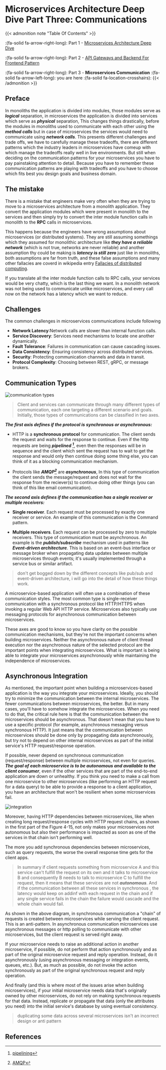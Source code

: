 # Microservices Architecture Deep Dive Part Three: Communications


<!--more-->

{{< admonition note "Table Of Contents" >}}

:(fa-solid fa-arrow-right-long): Part 1 - [Microservices Architecture Deep Dive](https://danish-mehmood.github.io/microservices-architecture-deep-dive-part-one/)

:(fa-solid fa-arrow-right-long): Part 2 - [API Gateways and Backend For Frontend Pattern](https://danish-mehmood.github.io/microservices-architecture-deep-dive-part-two--api-gateways-and-bff-pattern/)

:(fa-solid fa-arrow-right-long): Part 3 - **Microservices Communication** :(fa-solid fa-arrow-left-long): you are here :(fa-solid fa-location-crosshairs):
{{< /admonition >}}

## Preface

In monoliths the application is divided into modules, those modules serve as **_logical_** separation, in microservices the application is divided into services which serve as **_physical_** separation, This changes things drastically, before the modules in monoliths used to communicate with each other using the **_method calls_** but in case of microservices the services would need to communicate using **_network calls_**.
This presents different challenges and trade offs, we have to carefully manage these tradeoffs, there are different patterns which the industry leaders in microservices have comeup with which manage the tradeoffs really well in live environments. But still when deciding on the communication patterns for your microservices you have to pay painstaking attention to detail. Because you have to remember these communication patterns are playing with tradeoffs and you have to choose which fits best you design goals and business domain.

## The mistake

There is a mistake that engineers make very often when they are trying to move to a microservices architecture from a monolith application.
They convert the application modules which were present in monolith to the services and then simply try to convert the inter module function calls in monolith to the **RPC** calls in microservices.

This happens because the engineers have wrong assumptions about microservices (or distributed systems). They are still assuming somethings which they assumed for monolithic architecture like **_they have a reliable network_** (which is not true, networks are never reliable) and another assumption thy could be making is **_latency is still zero_** just like in monoliths, both assumptions are far from truth, and these false assumptions and many other fallacies are coverd in wikipedia entry [Fallacies of distributed computing](https://en.wikipedia.org/wiki/Fallacies_of_distributed_computing?useskin=vector).

If you translate all the inter module function calls to RPC calls, your services would be very chatty, which is the last thing we want. In a monolith network was not being used to communicate unlike microservices, and every call now on the network has a latency which we want to reduce.

## Challenges

The common challenges in microservices communications include following

- **Network Latency**:Network calls are slower than internal function calls.
- **Service Discovery**: Services need mechanisms to locate one another dynamically.
- **Fault Tolerance**: Failures in communication can cause cascading issues.
- **Data Consistency**: Ensuring consistency across distributed services.
- **Security**: Protecting communication channels and data in transit.
- **Protocol Complexity**: Choosing between REST, gRPC, or message brokers.

## Communication Types

![communication types](images/posts/microservices/partthree/async.jpg)

> Client and services can communicate through many different types of communication, each one targeting a different scenario and goals. Initially, those types of communications can be classified in two axes.

**_The first axis defines if the protocol is synchronous or asynchronous:_**

- HTTP is a **synchronous protocol** for communication. The client sends the request and waits for the response to continue. Even if the http requests are being **_pipelined [^1]_**, even then the responses will be in sequence and the client which sent the request has to wait to get the response and would only then continue doing some thing else, you can think of it as a blocking communication mechanism.

- Protocols like **_AMQP[^2]_** are **_asynchronous_**, In this type of communication the client sends the message/request and does not wait for the response from the reciever(s) to continue doing other things (you can think of this like email communication).

**_The second axis defines if the communication has a single receiver or multiple receivers:_**

- **Single receiver**. Each request must be processed by exactly one receiver or service. An example of this communication is the Command pattern.
<!-- todo-add links to pub/sub and eda -->
- **Multiple receivers**. Each request can be processed by zero to multiple receivers. This type of communication must be asynchronous. An example is the **_publish/subscribe_** mechanism used in patterns like **_Event-driven architecture_**. This is based on an event-bus interface or message broker when propagating data updates between multiple microservices through events; it's usually implemented through a service bus or similar artifact.

> don't get bogged down by the different concepts like pub/sub and event-driven architecture, i will go into the detail of how these things work.

A microservice-based application will often use a combination of these communication styles. The most common type is single-receiver communication with a synchronous protocol like HTTP/HTTPS when invoking a regular Web API HTTP service. Microservices also typically use messaging protocols for asynchronous communication between microservices.

These axes are good to know so you have clarity on the possible communication mechanisms, but they're not the important concerns when building microservices. Neither the asynchronous nature of client thread execution nor the asynchronous nature of the selected protocol are the important points when integrating microservices. What is important is being able to integrate your microservices asynchronously while maintaining the independence of microservices.

## Asynchronous Integration

As mentioned, the important point when building a microservices-based application is the way you integrate your microservices. Ideally, you should try to minimize the communication between the internal microservices. The fewer communications between microservices, the better. But in many cases, you'll have to somehow integrate the microservices. When you need to do that, the critical rule here is that the communication between the microservices should be asynchronous. That doesn't mean that you have to use a specific protocol (for example, asynchronous messaging versus synchronous HTTP). It just means that the communication between microservices should be done only by propagating data asynchronously, but try not to depend on other internal microservices as part of the initial service's HTTP request/response operation.

If possible, never depend on synchronous communication (request/response) between multiple microservices, not even for queries. **_The goal of each microservice is to be autonomous and available to the client consumer_**, even if the other services that are part of the end-to-end application are down or unhealthy. If you think you need to make a call from one microservice to other microservices (like performing an HTTP request for a data query) to be able to provide a response to a client application, you have an architecture that won't be resilient when some microservices fail.

![integration](images/posts/microservices/partthree/integration.png)

Moreover, having HTTP dependencies between microservices, like when creating long request/response cycles with HTTP request chains, as shown in the first part of the Figure 4-15, not only makes your microservices not autonomous but also their performance is impacted as soon as one of the services in that chain isn't performing well.

The more you add synchronous dependencies between microservices, such as query requests, the worse the overall response time gets for the client apps.

> In summary if client requests something from microservice A and this service can't fulfill the request on its own and it talks to microservice B and consequently B needs to talk to microservice C to fulfill the request, then it means that these services are not **_autonomous_**. And if the communication between all these services in synchronous , the latency would keep on addinf with each request in the chain and if any single service fails in the chain the failure would cascade and the whole chain would fail.

As shown in the above diagram, in synchronous communication a "chain" of requests is created between microservices while serving the client request. This is an anti-pattern. In asynchronous communication microservices use asynchronous messages or http polling to communicate with other microservices, but the client request is served right away.

If your microservice needs to raise an additional action in another microservice, if possible, do not perform that action synchronously and as part of the original microservice request and reply operation. Instead, do it asynchronously (using asynchronous messaging or integration events, queues, etc.). But, as much as possible, do not invoke the action synchronously as part of the original synchronous request and reply operation.

And finally (and this is where most of the issues arise when building microservices), if your initial microservice needs data that's originally owned by other microservices, do not rely on making synchronous requests for that data. Instead, replicate or propagate that data (only the attributes you need) into the initial service's database by using eventual consistency.

> duplicating some data across several microservices isn't an incorrect design or anti pattern

## References

[^1]: [pipelining](https://en.wikipedia.org/wiki/HTTP_pipelining?useskin=vector)
[^2]: [AMQP](https://en.wikipedia.org/wiki/Advanced_Message_Queuing_Protocol?useskin=vector)

